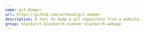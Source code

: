 ```yaml
---
name: git-dumper
url: https://github.com/arthaud/git-dumper
description: A tool to dump a git repository from a website.
group: blackarch blackarch-scanner blackarch-webapp
---
```

